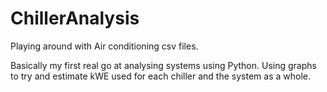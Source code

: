 # ChillerAnalysis
Playing around with Air conditioning csv files.

Basically my first real go at analysing systems using Python. Using graphs to try and estimate kWE used for each chiller and the system as a whole. 
